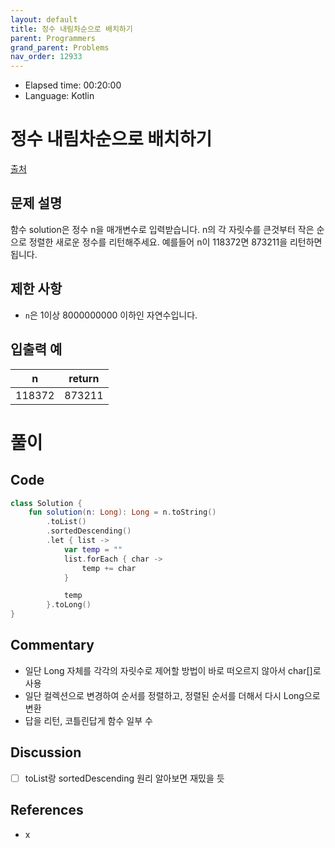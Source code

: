 ```yaml
---
layout: default
title: 정수 내림차순으로 배치하기
parent: Programmers
grand_parent: Problems
nav_order: 12933
---
```


- Elapsed time: 00:20:00
- Language: Kotlin

# 정수 내림차순으로 배치하기

[출처](https://programmers.co.kr/learn/courses/30/lessons/12933?language=kotlin)

## 문제 설명

함수 solution은 정수 n을 매개변수로 입력받습니다. n의 각 자릿수를 큰것부터 작은 순으로 정렬한 새로운 정수를 리턴해주세요. 예를들어 n이 118372면 873211을 리턴하면 됩니다.

## 제한 사항

- `n`은 1이상 8000000000 이하인 자연수입니다.

## 입출력 예

| n      | return |
| ------ | ------ |
| 118372 | 873211 |

# 풀이

## Code

``` kotlin
class Solution {
    fun solution(n: Long): Long = n.toString()
        .toList()
        .sortedDescending()
        .let { list ->
            var temp = ""
            list.forEach { char ->
                temp += char
            }

            temp
        }.toLong()
}
```

## Commentary

- 일단 Long 자체를 각각의 자릿수로 제어할 방법이 바로 떠오르지 않아서 char[]로 사용
- 일단 컬렉션으로 변경하여 순서를 정렬하고, 정렬된 순서를 더해서 다시 Long으로 변환
- 답을 리턴, 코틀린답게 함수 일부 수

## Discussion

- [ ] toList랑 sortedDescending 원리 알아보면 재밌을 듯

## References

- x